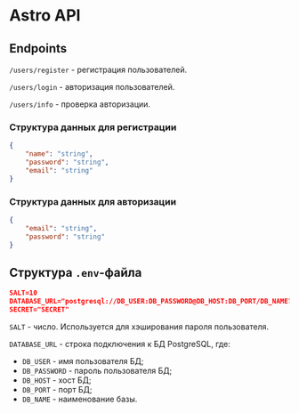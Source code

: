 # Astro API

## Endpoints
`/users/register` - регистрация пользователей.

`/users/login` - авторизация пользователей.

`/users/info` - проверка авторизации.

### Структура данных для регистрации
```json
{
    "name": "string",
    "password": "string",
    "email": "string"
}
```

### Структура данных для авторизации
```json
{
    "email": "string",
    "password": "string"
}
```

## Структура `.env`-файла
```json
SALT=10
DATABASE_URL="postgresql://DB_USER:DB_PASSWORD@DB_HOST:DB_PORT/DB_NAME?schema=public"
SECRET="SECRET"
```
`SALT` - число. Используется для хэширования пароля пользователя.

`DATABASE_URL` - строка подключения к БД PostgreSQL, где:
- `DB_USER` - имя пользователя БД;
- `DB_PASSWORD` - пароль пользователя БД;
- `DB_HOST` - хост БД;
- `DB_PORT` - порт БД;
- `DB_NAME` - наименование базы.
